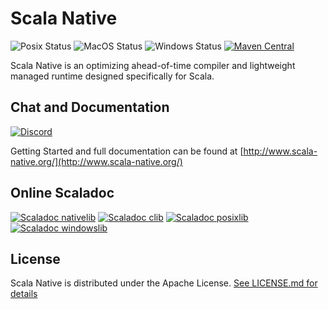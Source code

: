 # Scala Native

![Posix Status](https://github.com/scala-native/scala-native/actions/workflows/run-tests-linux.yml/badge.svg)
![MacOS Status](https://github.com/scala-native/scala-native/actions/workflows/run-tests-macos.yml/badge.svg)
![Windows Status](https://github.com/scala-native/scala-native/actions/workflows/run-tests-windows.yml/badge.svg)
[![Maven Central](https://img.shields.io/maven-central/v/org.scala-native/tools_2.12.svg)](https://maven-badges.herokuapp.com/maven-central/org.scala-native/tools_2.12)

Scala Native is an optimizing ahead-of-time compiler and lightweight managed runtime designed specifically for Scala.

## Chat and Documentation

[![Discord](https://img.shields.io/discord/632150470000902164.svg?label=&logo=discord&logoColor=ffffff&color=404244&labelColor=6A7EC2)](https://discord.gg/scala)

Getting Started and full documentation can be found at [http://www.scala-native.org/](http://www.scala-native.org/)

## Online Scaladoc

[![Scaladoc nativelib](https://javadoc.io/badge2/org.scala-native/nativelib_native0.4_3/javadoc.svg?label=nativelib)](https://javadoc.io/doc/org.scala-native/nativelib_native0.4_3)
[![Scaladoc clib](https://javadoc.io/badge2/org.scala-native/clib_native0.4_3/javadoc.svg?label=clib)](https://javadoc.io/doc/org.scala-native/clib_native0.4_3)
[![Scaladoc posixlib](https://javadoc.io/badge2/org.scala-native/posixlib_native0.4_3/javadoc.svg?label=posixlib)](https://javadoc.io/doc/org.scala-native/posixlib_native0.4_3)
[![Scaladoc windowslib](https://javadoc.io/badge2/org.scala-native/windowslib_native0.4_3/javadoc.svg?label=windowslib)](https://javadoc.io/doc/org.scala-native/windowslib_native0.4_3)

## License

Scala Native is distributed under the Apache License.
[See LICENSE.md for details](https://github.com/scala-native/scala-native/blob/main/LICENSE.md)
